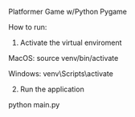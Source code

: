 Platformer Game w/Python Pygame

How to run:

1. Activate the virtual enviroment

MacOS: source venv/bin/activate

Windows: venv\Scripts\activate

2. Run the application

python main.py